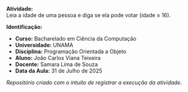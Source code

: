 **Atividade:**  
Leia a idade de uma pessoa e diga se ela pode votar (idade ≥ 16).

**Identificação:**
- **Curso:** Bacharelado em Ciência da Computação
- **Universidade:** UNAMA
- **Disciplina:** Programação Orientada a Objeto  
- **Aluno:** João Carlos Viana Teixeira  
- **Docente:** Samara Lima de Souza  
- **Data da Aula:** 31 de Julho de 2025

_Repositório criado com o intuito de registrar a execução da atividade._
